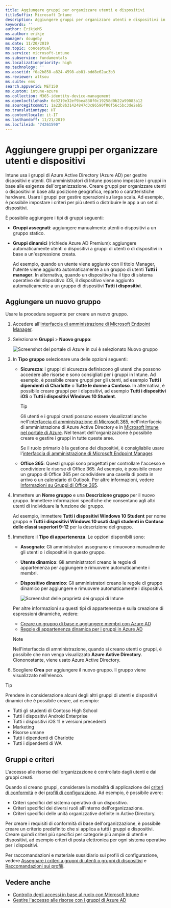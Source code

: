 ```yaml
---
title: Aggiungere gruppi per organizzare utenti e dispositivi
titleSuffix: Microsoft Intune
description: Aggiungere gruppi per organizzare utenti e dispositivi in base a posizione geografica, reparto o caratteristiche hardware.
keywords: ''
author: ErikjeMS
ms.author: erikje
manager: dougeby
ms.date: 11/20/2019
ms.topic: conceptual
ms.service: microsoft-intune
ms.subservice: fundamentals
ms.localizationpriority: high
ms.technology: ''
ms.assetid: f0a2b858-a824-4598-ab81-bdd8e62ac3b3
ms.reviewer: altsou
ms.suite: ems
search.appverid: MET150
ms.custom: intune-azure
ms.collection: M365-identity-device-management
ms.openlocfilehash: 6e3219e32ef9bea838f0c19258d0b22a99083a12
ms.sourcegitcommit: 1a22b8b31424847d3c86590f00f56c5bc3de2eb5
ms.translationtype: HT
ms.contentlocale: it-IT
ms.lasthandoff: 11/21/2019
ms.locfileid: "74261590"
---
```

# <a name="add-groups-to-organize-users-and-devices"></a>Aggiungere gruppi per organizzare utenti e dispositivi

Intune usa i gruppi di Azure Active Directory (Azure AD) per gestire dispositivi e utenti. Gli amministratori di Intune possono impostare i gruppi in base alle esigenze dell'organizzazione. Creare gruppi per organizzare utenti o dispositivi in base alla posizione geografica, reparto o caratteristiche hardware. Usare i gruppi per gestire operazioni su larga scala. Ad esempio, è possibile impostare i criteri per più utenti o distribuire le app a un set di dispositivi.

È possibile aggiungere i tipi di gruppi seguenti:

- **Gruppi assegnati**: aggiungere manualmente utenti o dispositivi a un gruppo statico. 
- **Gruppi dinamici** (richiede Azure AD Premium): aggiungere automaticamente utenti o dispositivi a gruppi di utenti o di dispositivi in base a un'espressione creata.

  Ad esempio, quando un utente viene aggiunto con il titolo Manager, l'utente viene aggiunto automaticamente a un gruppo di utenti **Tutti i manager**. In alternativa, quando un dispositivo ha il tipo di sistema operativo del dispositivo iOS, il dispositivo viene aggiunto automaticamente a un gruppo di dispositivi **Tutti i dispositivi**.

## <a name="add-a-new-group"></a>Aggiungere un nuovo gruppo

Usare la procedura seguente per creare un nuovo gruppo.

1. Accedere all'[interfaccia di amministrazione di Microsoft Endpoint Manager](https://go.microsoft.com/fwlink/?linkid=2109431).
2. Selezionare **Gruppi** > **Nuovo gruppo**:

   ![Screenshot del portale di Azure in cui è selezionato Nuovo gruppo](./media/groups-add/groups-add-new.png)

3. In **Tipo gruppo** selezionare una delle opzioni seguenti:

    - **Sicurezza**: i gruppi di sicurezza definiscono gli utenti che possono accedere alle risorse e sono consigliati per i gruppi in Intune. Ad esempio, è possibile creare gruppi per gli utenti, ad esempio **Tutti i dipendenti di Charlotte** o **Tutte le donne a Contoso**. In alternativa, è possibile creare gruppi per i dispositivi, ad esempio **Tutti i dispositivi iOS** o **Tutti i dispositivi Windows 10 Student**.

        > [!TIP]
        > Gli utenti e i gruppi creati possono essere visualizzati anche nell'[interfaccia di amministrazione di Microsoft 365](https://admin.microsoft.com), nell'interfaccia di amministrazione di Azure Active Directory e in [Microsoft Intune nel portale di Azure](https://go.microsoft.com/fwlink/?linkid=2090973). Nel tenant dell'organizzazione è possibile creare e gestire i gruppi in tutte queste aree.
        >
        > Se il ruolo primario è la gestione dei dispositivi, è consigliabile usare l'[interfaccia di amministrazione di Microsoft Endpoint Manager](https://go.microsoft.com/fwlink/?linkid=2109431).

    - **Office 365**: Questi gruppi sono progettati per controllare l'accesso e condividere le risorse di Office 365. Ad esempio, è possibile creare un gruppo di Office 365 per condividere una casella di posta in arrivo o un calendario di Outlook. Per altre informazioni, vedere [Informazioni su Gruppi di Office 365](https://support.office.com/article/learn-about-office-365-groups-b565caa1-5c40-40ef-9915-60fdb2d97fa2).

4. Immettere un **Nome gruppo** e una **Descrizione gruppo** per il nuovo gruppo. Immettere informazioni specifiche che consentano agli altri utenti di individuare la funzione del gruppo.

    Ad esempio, immettere **Tutti i dispositivi Windows 10 Student** per nome gruppo e **Tutti i dispositivi Windows 10 usati dagli studenti in Contoso delle classi superiori 9-12** per la descrizione del gruppo.

5. Immettere il **Tipo di appartenenza**. Le opzioni disponibili sono:

    - **Assegnato**: Gli amministratori assegnano e rimuovono manualmente gli utenti o i dispositivi in questo gruppo.
    - **Utente dinamico**: Gli amministratori creano le regole di appartenenza per aggiungere e rimuovere automaticamente i membri.
    - **Dispositivo dinamico**: Gli amministratori creano le regole di gruppo dinamico per aggiungere e rimuovere automaticamente i dispositivi.

        ![Screenshot delle proprietà dei gruppi di Intune](./media/groups-add/groups-add-properties.png)

    Per altre informazioni su questi tipi di appartenenza e sulla creazione di espressioni dinamiche, vedere:

    - [Creare un gruppo di base e aggiungere membri con Azure AD](https://docs.microsoft.com/azure/active-directory/fundamentals/active-directory-groups-create-azure-portal)
    - [Regole di appartenenza dinamica per i gruppi in Azure AD](https://docs.microsoft.com/azure/active-directory/users-groups-roles/groups-dynamic-membership)

    > [!NOTE]
    > Nell'interfaccia di amministrazione, quando si creano utenti o gruppi, è possibile che non venga visualizzato **Azure Active Directory**. Ciononostante, viene usato Azure Active Directory.

6. Scegliere **Crea** per aggiungere il nuovo gruppo. Il gruppo viene visualizzato nell'elenco.

> [!TIP]
> Prendere in considerazione alcuni degli altri gruppi di utenti e dispositivi dinamici che è possibile creare, ad esempio:
>
> - Tutti gli studenti di Contoso High School
> - Tutti i dispositivi Android Enterprise
> - Tutti i dispositivi iOS 11 e versioni precedenti
> - Marketing
> - Risorse umane
> - Tutti i dipendenti di Charlotte
> - Tutti i dipendenti di WA

## <a name="groups-and-policies"></a>Gruppi e criteri

L'accesso alle risorse dell'organizzazione è controllato dagli utenti e dai gruppi creati.

Quando si creano gruppi, considerare la modalità di applicazione dei [criteri di conformità](../protect/device-compliance-get-started.md) e dei [profili di configurazione](../configuration/device-profiles.md). Ad esempio, è possibile avere:

- Criteri specifici del sistema operativo di un dispositivo.
- Criteri specifici dei diversi ruoli all'interno dell'organizzazione.
- Criteri specifici delle unità organizzative definite in Active Directory.

Per creare i requisiti di conformità di base dell'organizzazione, è possibile creare un criterio predefinito che si applica a tutti i gruppi e dispositivi. Creare quindi criteri più specifici per categorie più ampie di utenti e dispositivi, ad esempio criteri di posta elettronica per ogni sistema operativo per i dispositivi.

Per raccomandazioni e materiale sussidiario sui profili di configurazione, vedere [Assegnare i criteri a gruppi di utenti o gruppi di dispositivi](../configuration/device-profile-assign.md#user-groups-vs-device-groups) e [Raccomandazioni sui profili](../configuration/device-profile-create.md#recommendations).

## <a name="see-also"></a>Vedere anche

- [Controllo degli accessi in base al ruolo con Microsoft Intune](role-based-access-control.md)
- [Gestire l'accesso alle risorse con i gruppi di Azure AD](https://docs.microsoft.com/azure/active-directory/active-directory-manage-groups)
